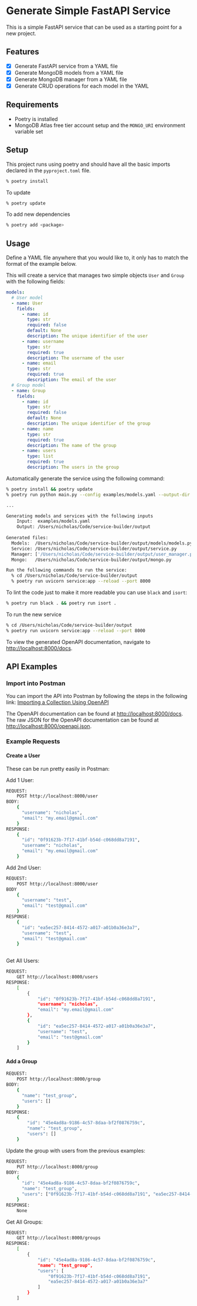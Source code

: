 # Generate Simple FastAPI Service

This is a simple FastAPI service that can be used as a starting point for a new project.

## Features

- [x] Generate FastAPI service from a YAML file
- [x] Generate MongoDB models from a YAML file
- [x] Generate MongoDB manager from a YAML file
- [x] Generate CRUD operations for each model in the YAML

## Requirements

- Poetry is installed
- MongoDB Atlas free tier account setup and the `MONGO_URI` environment variable set

## Setup

This project runs using poetry and should have all the basic imports declared in the `pyproject.toml` file.
```bash
% poetry install
```
To update 
```bash
% poetry update
```
To add new dependencies
```bash
% poetry add <package>
```

## Usage

Define a YAML file anywhere that you would like to, it only has to match the format of the example below.

This will create a service that manages two simple objects `User` and `Group` with the following fields:
```yaml
models:
  # User model
  - name: User
    fields:
      - name: id
        type: str
        required: false
        default: None
        description: The unique identifier of the user
      - name: username
        type: str
        required: true
        description: The username of the user
      - name: email
        type: str
        required: true
        description: The email of the user
  # Group model
  - name: Group
    fields:
      - name: id
        type: str
        required: false
        default: None
        description: The unique identifier of the group
      - name: name
        type: str
        required: true
        description: The name of the group
      - name: users
        type: list
        required: true
        description: The users in the group
```

Automatically generate the service using the following command:
```bash
% poetry install && poetry update
% poetry run python main.py --config examples/models.yaml --output-dir output

...

Generating models and services with the following inputs
    Input:  examples/models.yaml
    Output: /Users/nicholas/Code/service-builder/output
    
Generated files:
  Models:  /Users/nicholas/Code/service-builder/output/models/models.py
  Service: /Users/nicholas/Code/service-builder/output/service.py
  Manager: ['/Users/nicholas/Code/service-builder/output/user_manager.py', '/Users/nicholas/Code/service-builder/output/group_manager.py']
  Mongo:   /Users/nicholas/Code/service-builder/output/mongo.py

Run the following commands to run the service:
  % cd /Users/nicholas/Code/service-builder/output
  % poetry run uvicorn service:app --reload --port 8000
```

To lint the code just to make it more readable you can use `black` and `isort`:
```bash
% poetry run black . && poetry run isort .
```

To run the new service 
```bash
% cd /Users/nicholas/Code/service-builder/output
% poetry run uvicorn service:app --reload --port 8000
```

To view the generated OpenAPI documentation, navigate to [http://localhost:8000/docs](http://localhost:8000/docs).

## API Examples

### Import into Postman

You can import the API into Postman by following the steps in the following link: [Importing a Collection Using OpenAPI](https://learning.postman.com/docs/integrations/available-integrations/working-with-openAPI/)

The OpenAPI documentation can be found at [http://localhost:8000/docs](http://localhost:8000/docs). The raw JSON 
for the OpenAPI documentation can be found at [http://localhost:8000/openapi.json](http://localhost:8000/openapi.json).

### Example Requests

#### Create a User

These can be run pretty easily in Postman:

Add 1 User:
```bash
REQUEST: 
    POST http://localhost:8000/user
BODY: 
    {
      "username": "nicholas",
      "email": "my.email@gmail.com"
    }
RESPONSE:
    {
      "id": "0f91623b-7f17-41bf-b54d-c068dd8a7191",
      "username": "nicholas",
      "email": "my.email@gmail.com"
    }
```

Add 2nd User:
```bash
REQUEST: 
    POST http://localhost:8000/user
BODY
    {
      "username": "test",
      "email": "test@gmail.com"
    }
RESPONSE:
    {
      "id": "ea5ec257-8414-4572-a017-a01b0a36e3a7",
      "username": "test",
      "email": "test@gmail.com"
    }
    
```

Get All Users:
```bash
REQUEST: 
    GET http://localhost:8000/users
RESPONSE:
    [
        {
            "id": "0f91623b-7f17-41bf-b54d-c068dd8a7191",
            "username": "nicholas",
            "email": "my.email@gmail.com"
        },
        {
            "id": "ea5ec257-8414-4572-a017-a01b0a36e3a7",
            "username": "test",
            "email": "test@gmail.com"
        }
    ]
```

#### Add a Group

```bash
REQUEST: 
    POST http://localhost:8000/group
BODY:
    {
      "name": "test_group",
      "users": []
    }
RESPONSE:
    {
        "id": "45e4ad8a-9186-4c57-8daa-bf2f0876759c",
        "name": "test_group",
        "users": []
    }
```

Update the group with users from the previous examples:
```bash
REQUEST: 
    PUT http://localhost:8000/group
BODY:
    {
      "id": "45e4ad8a-9186-4c57-8daa-bf2f0876759c",
      "name": "test_group",
      "users": ["0f91623b-7f17-41bf-b54d-c068dd8a7191", "ea5ec257-8414-4572-a017-a01b0a36e3a7"]
    }
RESPONSE:
    None
```

Get All Groups:
```bash
REQUEST: 
    GET http://localhost:8000/groups
RESPONSE:
    [
        {
            "id": "45e4ad8a-9186-4c57-8daa-bf2f0876759c",
            "name": "test_group",
            "users": [
                "0f91623b-7f17-41bf-b54d-c068dd8a7191",
                "ea5ec257-8414-4572-a017-a01b0a36e3a7"
            ]
        }
    ]
```